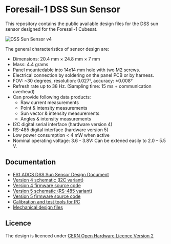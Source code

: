 # Foresail-1 DSS Sun Sensor

This repository contains the public available design files for the DSS sun sensor designed for the Foresail-1 Cubesat.

![DSS Sun Sensor v4](docs/dss_v4.jpg)

The general characteristics of sensor design are:
- Dimensions: 20.4 mm × 24.8 mm × 7 mm
- Mass: 4.4 grams
- Panel mountedable into 14x14 mm hole with two M2 screws.
- Electrical connection by soldering on the panel PCB or by harness.
- FOV: ~30 degrees, resolution: 0.027°, accuracy: ±0.008°
- Refresh rate up to 38 Hz. (Sampling time: 15 ms + communication overhead)
- Can provide following data products:
    - Raw current measurements
    - Point & intensity measurements
    - Sun vector & intensity measurements
    - Angles & intensity measurements
- I2C digital serial interface (hardware version 4)
- RS-485 digital interface (hardware version 5)
- Low power consumption < 4 mW when active
- Nominal operating voltage: 3.6 - 3.8V: Can be extened easily to 2.0 – 5.5 V.

## Documentation

- [FS1 ADCS DSS Sun Sensor Design Document](docs/FS1p_ADCS_DSS_Digital_Sun_Sensor_Hardware_Design.pdf)
- [Version 4 schematic (I2C variant)](v4/dss_v4_schema.pdf)
- [Version 4 firmware source code](v4/fw)
- [Version 5 schematic (RS-485 variant)](v5/dss_v5_schema.pdf)
- [Version 5 firmware source code](v5/fw)
- [Calibration and test tools for PC](calibration)
- [Mechanical design files](mechanical)

## Licence

The design is licenced under [CERN Open Hardware Licence Version 2](LICENCE) 
